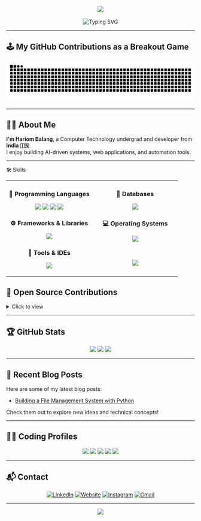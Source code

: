 <div align="center">
  <img src="https://c.tenor.com/qJ5evVs-_uUAAAAC/coding.gif" width="500">
</div>  

<p align="center">
  <img src="https://readme-typing-svg.herokuapp.com?font=Fira+Code&pause=1000&color=00C2CB&width=435&lines=Hi!+I'm+Hariom+Balang;Full-Stack+Developer+💻;AI+%26+ML+Enthusiast+🤖;Open+Source+Contributor+✨" alt="Typing SVG" />
</p>

---

## 🕹️ My GitHub Contributions as a Breakout Game

<p align="center">
  <img src="https://raw.githubusercontent.com/hariom710/hariom710/output/github-contribution-grid-snake.svg" alt="Snake animation" />
</p>

---


## 👨‍💻 About Me
**I'm Hariom Balang**, a Computer Technology undergrad and developer from **India 🇮🇳**  
I enjoy building AI-driven systems, web applications, and automation tools.

---

:hammer_and_wrench: Skills
<table> <tr> <td width="50%" valign="top">
  <h3 align="center">🧠 Programming Languages</h3>
  <p align="center">
    <a href="https://en.wikipedia.org/wiki/C_(programming_language)"><img src="https://skillicons.dev/icons?i=c" height="45"/></a>
    <a href="https://en.wikipedia.org/wiki/C%2B%2B"><img src="https://skillicons.dev/icons?i=cpp" height="45"/></a>
    <a href="https://www.python.org/"><img src="https://skillicons.dev/icons?i=python" height="45"/></a>
    <a href="https://www.gnu.org/software/bash/"><img src="https://skillicons.dev/icons?i=bash" height="45"/></a>
  </p>

  <h3 align="center">⚙️ Frameworks & Libraries</h3>
  <p align="center">
    <img src="https://skillicons.dev/icons?i=html,css,js,react,bootstrap,tailwind,django,flask,fastapi,nodejs" height="45"/>
  </p>

  <h3 align="center">🧰 Tools & IDEs</h3>
  <p align="center">
    <img src="https://skillicons.dev/icons?i=vscode,pycharm,idea,androidstudio,git,github,postman" height="45"/>
  </p>

</td>

<td width="50%" valign="top">

  <h3 align="center">💾 Databases</h3>
  <p align="center">
    <img src="https://skillicons.dev/icons?i=mysql,mongodb,sqlite" height="45"/>
  </p>

  <h3 align="center">💻 Operating Systems</h3>
  <p align="center">
    <img src="https://skillicons.dev/icons?i=linux,windows" height="45"/>
  </p>

  <br>

  <p align="center">
    <img src="https://user-images.githubusercontent.com/1612112/89610802-d9f02000-d8be-11ea-873f-aa51c23073e5.png" width="80%">
  </p>

</td>
</tr> </table>


## 🧩 Open Source Contributions
<details>
<summary>Click to view</summary>
<br>
⭐ Coming soon — currently contributing to open-source Python and AI projects.
</details>

---

## 🏆 GitHub Stats

<p align="center">
  <img src="https://github-readme-stats.vercel.app/api?username=hariom710&show_icons=true&theme=tokyonight" height="150" />
  <img src="https://github-readme-streak-stats-salesp07.vercel.app?user=hariom710&theme=tokyonight" height="150" />
  <img src="https://github-readme-stats.vercel.app/api/top-langs/?username=hariom710&layout=compact&theme=tokyonight" height="150" />
</p>

---



## 🧠 Recent Blog Posts
Here are some of my latest blog posts:
- [Building a File Management System with Python](https://github.com/hariom710)

Check them out to explore new ideas and technical concepts!

---

## 👨‍💻 Coding Profiles

<div align="center">
 <a href="https://www.geeksforgeeks.org/user/hariombalang/"><img src="https://img.shields.io/badge/GeeksforGeeks-gray?style=for-the-badge&logo=geeksforgeeks&logoColor=35914c" /></a>
 <a href="https://leetcode.com/u/hariom71/"><img src="https://img.shields.io/badge/LeetCode-000000?style=for-the-badge&logo=LeetCode&logoColor=#d16c06" /></a>
 <a href="https://www.hackerrank.com/profile/hariombalang"><img src="https://img.shields.io/badge/-Hackerrank-2EC866?style=for-the-badge&logo=HackerRank&logoColor=white" /></a>
 <a href="https://www.codechef.com/users/hariom710"><img src="https://img.shields.io/badge/CodeChef-%23964B00.svg?style=for-the-badge&logo=CodeChef&logoColor=white" /></a>
 <a href="https://codeforces.com/profile/hariom71"><img src="https://img.shields.io/badge/Codeforces-%231F8ACB?style=for-the-badge&logo=Codeforces&logoColor=white" /></a>
</div>

---

## 📬 Contact

<p align="center">
  <a href="https://www.linkedin.com/in/hariombalang"><img src="https://img.icons8.com/color/48/linkedin.png" alt="LinkedIn"/></a>
  <a href="https://hariombalang.netlify.app/"><img src="https://img.icons8.com/doodle/48/domain.png" alt="Website"/></a>
  <a href="https://www.instagram.com/hariom_itself_/"><img src="https://img.icons8.com/color/48/instagram-new.png" alt="Instagram"/></a>
  <a href="mailto:hariombalang@gmail.com"><img src="https://img.icons8.com/fluency/48/gmail.png" alt="Gmail"/></a>
</p>

---

<p align="center">
  <img src="https://komarev.com/ghpvc/?username=hariom710&color=blueviolet&style=flat-square" />
</p>
